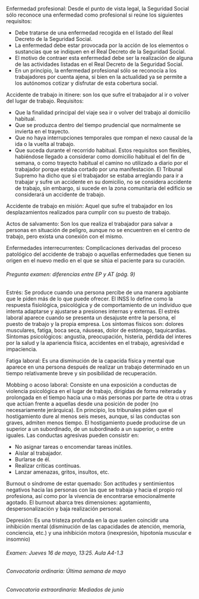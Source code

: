 Enfermedad profesional: Desde el punto de vista legal, la Seguridad Social sólo reconoce una enfermedad como profesional si reúne los siguientes requisitos:
- Debe tratarse de una enfermedad recogida en el listado del Real Decreto de la Seguridad Social.
- La enfermedad debe estar provocada por la acción de los elementos o sustancias que se indiquen en el Real Decreto de la Seguridad Social.
- El motivo de contraer esta enfermedad debe ser la realización de alguna de las actividades listadas en el Real Decreto de la Seguridad Social.
- En un principio, la enfermedad profesional sólo se reconocía a los trabajadores por cuenta ajena, si bien en la actualidad ya se permite a los autónomos cotizar y disfrutar de esta cobertura social.

Accidente de trabajo in itinere: son los que sufre el trabajador al ir o volver del lugar de trabajo. Requisitos:
- Que la finalidad principal del viaje sea ir o volver del trabajo al domicilio habitual.
- Que se produzca dentro del tiempo prudencial que normalmente se invierta en el trayecto.
- Que no haya interrupciones temporales que rompan el nexo causal de la ida o la vuelta al trabajo.
- Que suceda durante el recorrido habitual.
Estos requisitos son flexibles, habiéndose llegado a considerar como domicilio habitual el del fin de semana, o como trayecto habitual el camino no utilizado a diario por el trabajador porque estaba cortado por una manifestación. El Tribunal Supremo ha dicho que si el trabajador se estaba arreglando para ir a trabajar y sufre un accidente en su domicilio, no se considera accidente de trabajo, sin embargo, si sucede en la zona comunitaria del edificio se considerará un accidente de trabajo.

Accidente de trabajo en misión: Aquel que sufre el trabajador en los desplazamientos realizados para cumplir con su puesto de trabajo. 

Actos de salvamento: Son los que realiza el trabajador para salvar a personas en situación de peligro, aunque no se encuentren en el centro de trabajo, pero exista una conexión con el mismo.

Enfermedades interrecurrentes: Complicaciones derivadas del proceso patológico del accidente de trabajo o aquellas enfermedades que tienen su origen en el nuevo medio en el que se sitúa el paciente para su curación.

###### Pregunta examen: diferencias entre EP y AT (pág. 9)

Estrés: Se produce cuando una persona percibe de una manera agobiante que le piden más de lo que puede ofrecer. El INSS lo define como la respuesta fisiológica, psicológica y de comportamiento de un individuo que intenta adaptarse y ajustarse a presiones internas y externas.  El estrés laboral aparece cuando se presenta un desajuste entre la persona, el puesto de trabajo y la propia empresa. Los síntomas físicos son: dolores musculares, fatiga, boca seca, náuseas, dolor de estómago, taquicardias. Síntomas psicológicos: angustia, preocupación, histeria, pérdida del interes por la salud y la apariencia física, accidentes en el trabajo, agresividad e impaciencia.

Fatiga laboral: Es una disminución de la capacida física y mental que aparece en una persona después de realizar un trabajo determinado en un tiempo relativamente breve y sin posibilidad de recuperación. 

Mobbing o acoso laboral: Consiste en una exposición a conductas de violencia psicológica en el lugar de trabajo, dirigidas de forma reiterada y prolongada en el tiempo hacia una o más personas por parte de otra u otras que actúan frente a aquellas desde una posición de poder (no necesariamente jerárquica). En principio, los tribunales piden que el hostigamiento dure al menos seis meses, aunque, si las conductas son graves, admiten menos tiempo. El hostigamiento puede producirse de un superior a un subordinado, de un subordinado a un superior, o entre iguales. Las conductas agresivas pueden consistir en:
- No asignar tareas o encomendar tareas inútiles.
- Aislar al trabajador.
- Burlarse de él.
- Realizar críticas contínuas.
- Lanzar amenazas, gritos, insultos, etc.

Burnout o síndrome de estar quemado: Son actitudes y sentimientos negativos hacia las personas con las que se trabaja y hacia el propio rol profesiona, así como por la vivencia de encontrarse emocionalmente agotado. El burnout abarca tres dimensiones: agotamiento, despersonalización y baja realización personal. 

Depresión: Es una tristeza profunda en la que suelen coincidir una inhibición mental (disminución de las capacidades de atención, memoria, conciencia, etc.) y una inhibición motora (inexpresión, hipotonía muscular e insomnio)

###### Examen: Jueves 16 de mayo, 13:25. Aula A4-1.3 
###### Convocatoria ordinaria: Última semana de mayo
###### Convocatoria extraordinaria: Mediados de junio
